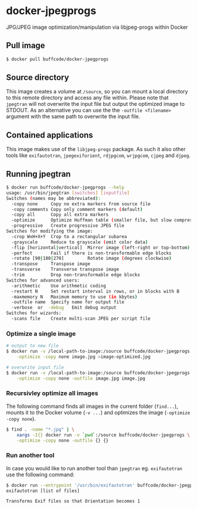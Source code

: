 # docker-jpegprogs
JPG/JPEG image optimization/manipulation via libjpeg-progs within Docker

## Pull image
```bash
$ docker pull buffcode/docker-jpegprogs
```

## Source directory
This image creates a volume at `/source`, so you can mount a local directory to this remote directory and access any
file within.
Please note that `jpegtran` will not overwrite the input file but output the optimized image to STDOUT. As an
alternative you can use the the `-outfile <filename>` argument with the same path to overwrite the input file.

## Contained applications
This image makes use of the `libjpeg-progs` package. As such it also other tools like `exifautotran`, `jpegexiforient`,
`rdjpgcom`, `wrjpgcom`, `cjpeg` and `djpeg`.

## Running jpegtran
```bash
$ docker run buffcode/docker-jpegprogs --help
usage: /usr/bin/jpegtran [switches] [inputfile]
Switches (names may be abbreviated):
  -copy none     Copy no extra markers from source file
  -copy comments Copy only comment markers (default)
  -copy all      Copy all extra markers
  -optimize      Optimize Huffman table (smaller file, but slow compression)
  -progressive   Create progressive JPEG file
Switches for modifying the image:
  -crop WxH+X+Y  Crop to a rectangular subarea
  -grayscale     Reduce to grayscale (omit color data)
  -flip [horizontal|vertical]  Mirror image (left-right or top-bottom)
  -perfect       Fail if there is non-transformable edge blocks
  -rotate [90|180|270]         Rotate image (degrees clockwise)
  -transpose     Transpose image
  -transverse    Transverse transpose image
  -trim          Drop non-transformable edge blocks
Switches for advanced users:
  -arithmetic    Use arithmetic coding
  -restart N     Set restart interval in rows, or in blocks with B
  -maxmemory N   Maximum memory to use (in kbytes)
  -outfile name  Specify name for output file
  -verbose  or  -debug   Emit debug output
Switches for wizards:
  -scans file    Create multi-scan JPEG per script file
```

### Optimize a single image
```bash
# output to new file
$ docker run -v /local-path-to-image:/source buffcode/docker-jpegprogs \
    -optimize -copy none image.jpg >image-optimized.jpg

# overwrite input file
$ docker run -v /local-path-to-image:/source buffcode/docker-jpegprogs \
    -optimize -copy none -outfile image.jpg image.jpg
```

### Recursivley optimize all images
The following command finds all images in the current folder (`find...`), mounts it to the Docker volume (`-v ...`) and
optimizes the image (`-optimize -copy none`).
```bash
$ find . -name "*.jpg" | \
    xargs -I{} docker run -v `pwd`:/source buffcode/docker-jpegprogs \
    -optimize -copy none -outfile {} {}
```

### Run another tool
In case you would like to run another tool than `jpegtran` eg. `exifautotran` use the following command:
```bash
$ docker run --entrypoint '/usr/bin/exifautotran' buffcode/docker-jpegprogs --help
exifautotran [list of files]

Transforms Exif files so that Orientation becomes 1
```